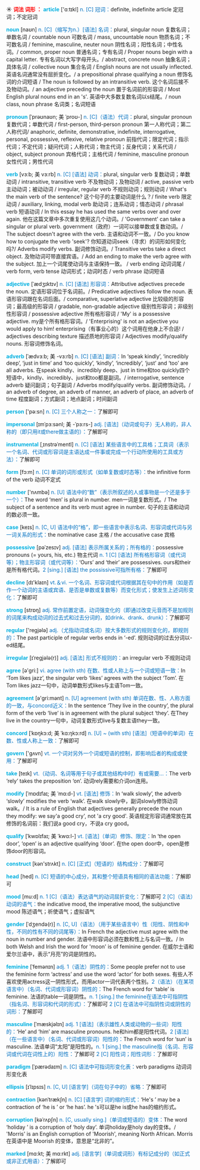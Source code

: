☀ <font color="red">**词法 词形 ：**</font>
<font color="sky blue">**article**</font> ['ɑːtɪkl] 
<font color="#0070c0">n. [C] 冠词：</font>definite, indefinite article 定冠词；不定冠词
     
<font color="sky blue">**noun**</font> [naʊn]
<font color="#0070c0">n. [C]（缩写为n.）[语法] 名词：</font>plural, singular noun 复数名词；单数名词 / countable noun 可数名词 / mass, uncountable noun 物质名词；不可数名词 / feminine, masculine, neuter noun 阴性名词；阳性名词；中性名词。/ common, proper noun 普通名词；专有名词 / Proper nouns begin with a capital letter. 专有名词以大写字母开头。/ abstract, concrete noun 抽象名词；具体名词 / collective noun 集合名词 / English nouns are not usually inflected. 英语名词通常没有屈折变化。/ a prepositional phrase qualifying a noun 修饰名词的介词短语 / The noun is followed by an intransitive verb. 这个名词后接不及物动词。/ an adjective preceding the noun 置于名词前的形容词 / Most English plural nouns end in an 's'. 英语中大多数复数名词以s结尾。/ noun class, noun phrase 名词类；名词短语

<font color="sky blue">**pronoun**</font> [ˈprəʊnaʊn; 美 ˈproʊ-]
<font color="#0070c0">n. [C]（语法）代词：</font>plural, singular pronoun 复数代词；单数代词 / first-person, third-person pronoun 第一人称代词；第二人称代词/ anaphoric, definite, demonstrative, indefinite, interrogative, personal, possessive, reflexive, relative pronoun 前指代词；限定代词；指示代词；不定代词；疑问代词；人称代词；物主代词；反身代词；关系代词 / object, subject pronoun 宾格代词；主格代词 / feminine, masculine pronoun 女性代词；男性代词
     
<font color="sky blue">**verb**</font> [vɜ:b; 美 vɜ:rb]
<font color="#0070c0">n. [C] [语法] 动词：</font>plural, singular verb 复数动词；单数动词 / intransitive, transitive verb 不及物动词；及物动词 / active, passive verb 主动动词；被动动词 / irregular, regular verb 不规则动词；规则动词 / What's the main verb of the sentence? 这个句子的主要动词是什么？/ finite verb 限定动词 / auxiliary, linking, modal verb 助动词；连系动词；情态动词 / phrasal verb 短语动词 / In this essay he has used the same verbs over and over again. 他在这篇文章中多次重复使用这几个动词。/ 'Government' can take a singular or plural verb. government（政府）一词可以接单数或复数动词。/ The subject doesn't agree with the verb. 主语和动词不一致。/ Do you know how to conjugate the verb 'seek'? 你知道动词seek（寻求）的词形如何变化吗?/ Adverbs modify verbs. 副词修饰动词。/ Transitive verbs take a direct object. 及物动词可带直接宾语。/ Add an ending to make the verb agree with the subject. 加上一个词尾使动词与主语保持一致。 / verb ending 动词词尾 / verb form, verb tense 动词形式；动词时态 / verb phrase 动词短语

<font color="sky blue">**adjective**</font> [ˈædʒɪktɪv]
<font color="#0070c0">n. [C] [语法] 形容词：</font>Attributive adjectives precede the noun. 定语形容词位于名词前。/ Predicative adjectives follow the noun. 表语形容词跟在名词后面。/ comparative, superlative adjective 比较级的形容词；最高级的形容词 / gradable, non-gradable adjective 级别性形容词；非级别性形容词 / possessive adjective 所有格形容词 / 'My' is a possessive adjective. my是个所有格形容词。/ 'Enterprising' is not an adjective you would apply to him! enterprising（有事业心的）这个词用在他身上不合适! / adjectives describing texture 描述质地的形容词 / Adjectives modify/qualify nouns. 形容词修饰名词。
           
<font color="sky blue">**adverb**</font> [ˈædvɜ:b; 美 -vɜ:rb]
<font color="#0070c0">n. [C] [语法] 副词：</font>In ‘speak kindly’, ‘incredibly deep’, ‘just in time’ and ‘too quickly’, ‘kindly’, ‘incredibly’, ‘just’ and ‘too’ are all adverbs. 在speak kindly、incredibly deep、just in time和too quickly四个短语中，kindly、incredibly、just和too都是副词。/ interrogative, sentence adverb 疑问副词；句子副词 / Adverbs modify/qualify verbs. 副词修饰动词。/ an adverb of degree, an adverb of manner, an adverb of place, an adverb of time 程度副词；方式副词；地点副词；时间副词

<font color="sky blue">**person**</font> ['pə:sn] 
<font color="#0070c0">n. [C] 三个人称之一：</font>了解即可
          
<font color="sky blue">**impersonal**</font> [ɪmˈpɜ:sənl; 美 -ˈpɜ:rs-]
<font color="#0070c0">adj. [语法]（动词或句子）无人称的，非人称的（即只用it或there做主语的）：</font>了解即可
     
<font color="sky blue">**instrumental**</font> [ˌɪnstrəˈmentl]
<font color="#0070c0">n. [C] [语法] 某些语言中的工具格；工具词（表示一个名词、代词或形容词是主语达成一件事或完成一个行动所使用的工具或方法）：</font>了解即可

<font color="sky blue">**form**</font> [fɔ:m] 
<font color="#0070c0">n. [C] 单词的词形或形式（如单复数或时态等）：</font>the infinitive form of the verb 动词不定式

<font color="sky blue">**number**</font> ['nʌmbə] 
<font color="#0070c0">n. [U] 语法中的“数”（表示所叙述的人或事物是一个还是多于一个）：</font>The word ‘men’ is plural in number. men一词是复数形式。/ The subject of a sentence and its verb must agree in number. 句子的主语和动词的数必须一致。

<font color="sky blue">**case**</font> [keɪs] 
<font color="#0070c0">n. [C, U] 语法中的“格”，即一些语言中表示名词、形容词或代词与另一词关系的形式：</font>the nominative case 主格 / the accusative case 宾格
           
<font color="sky blue">**possessive**</font> [pəˈzesɪv]
<font color="#0070c0">adj. [语法] 表示所属关系的；所有格的：</font>possessive pronouns (= yours, his, etc.) 物主代词 <font color="#0070c0">n. 1 [C] [语法] 所有格形容词（或代词等）；物主形容词（或代词等）：</font>‘Ours’ and ‘their’ are possessives. ours和their是所有格代词。<font color="#0070c0">2 [sing.] [语法] the possissive可指所有格：</font>了解即可

<font color="sky blue">**decline**</font> [dɪ'klaɪn] 
<font color="#0070c0">vt.＆vi. 一个名词、形容词或代词根据其在句中的作用（如是否作一个动词的主语或宾语、是否是单数或复数等）而变化形式；使发生上述词形变化：</font>了解即可

<font color="sky blue">**strong**</font> [strɒŋ] 
<font color="#0070c0">adj. 常作前置定语，动词强变化的（即通过改变元音而不是加规则的词尾来构成动词的过去式和过去分词的，如drink、drank、drunk）：</font>了解即可

<font color="sky blue">**regular**</font> ['reɡjələ] 
<font color="#0070c0">adj.（尤指动词或名词）按大多数形式的规则变化的，即规则的：</font>The past participle of regular verbs ends in ‘-ed’. 规则动词的过去分词以-ed结尾。
           
<font color="sky blue">**irregular**</font> [ɪˈregjələ(r)]
<font color="#0070c0">adj. [语法] 形式不规则的：</font>an irregular verb 不规则动词

<font color="sky blue">**agree**</font> [ə'ɡri:] 
<font color="#0070c0">vi. agree (with sth) 在数、性或人称上与一个词或短语一致：</font>In ‘Tom likes jazz’, the singular verb ‘likes’ agrees with the subject ‘Tom’. 在Tom likes jazz一句中，动词单数形式likes与主语Tom一致。

<font color="sky blue">**agreement**</font> [ə'ɡri:mənt] 
<font color="#0070c0">n. [U] agreement (with sth) 单词在数、性、人称方面的一致，与concord近义：</font>In the sentence ‘They live in the country’, the plural form of the verb ‘live’ is in agreement with the plural subject ‘they’. 在They live in the country一句中，动词复数形式live与复数主语they一致。
           
<font color="sky blue">**concord**</font> [ˈkɒŋkɔ:d; 美 ˈkɑ:ŋkɔ:rd]
<font color="#0070c0">n. [U] ~ (with sth) [语法]（短语中的单词）在数、性或人称上一致：</font>了解即可

<font color="sky blue">**govern**</font> ['ɡʌvn] 
<font color="#0070c0">vt. 一个词对另外一个词或短语的控制，即影响后者的构成或使用：</font>了解即可

<font color="sky blue">**take**</font> [teɪk] 
<font color="#0070c0">vt.（动词、名词等用于句子或其他结构中时）有或需要…：</font>The verb ‘rely’ takes the preposition ‘on’. 动词rely需要和介词on连用。
           
<font color="sky blue">**modify**</font> [ˈmɒdɪfaɪ; 美 ˈmɑ:d-]
<font color="#0070c0">vt. [语法] 修饰：</font>In ‘walk slowly’, the adverb ‘slowly’ modifies the verb ‘walk’. 在walk slowly中，副词slowly修饰动词walk。/ It is a rule of English that adjectives generally precede the noun they modify: we say'a good cry', not 'a cry good'. 英语规定形容词通常放在其修饰的名词前：我们说a good cry，不说a cry good。
    
<font color="sky blue">**qualify**</font> [ˈkwɒlɪfaɪ; 美 ˈkwɑ:l-]
<font color="#0070c0">vt. [语法]（单词）修饰、限定：</font>In ‘the open door’, ‘open’ is an adjective qualifying ‘door’. 在the open door中，open是修饰door的形容词。

<font color="sky blue">**construct**</font> [kən'strʌkt] 
<font color="#0070c0">n. [C] [正式]（短语的）结构成分：</font>了解即可

<font color="sky blue">**head**</font> [hed] 
<font color="#0070c0">n. [C] 短语的中心成分，其和整个短语具有相同的语法功能：</font>了解即可
           
<font color="sky blue">**mood**</font> [mu:d]
<font color="#0070c0">n. 1 [C]（语法）表达语气的动词屈折变化：</font>了解即可 <font color="#0070c0">2 [C]（语法）动词的语气：</font>the indicative mood, the imperative mood, the subjunctive mood 陈述语气；祈使语气；虚拟语气           
           
<font color="sky blue">**gender**</font> [ˈdʒendə(r)]
<font color="#0070c0">n. [C, U]（语法）（用于某些语言中）性（阳性、阴性和中性，不同的性有不同的词尾等）：</font>In French the adjective must agree with the noun in number and gender. 法语中形容词必须在数和性上与名词一致。/ In both Welsh and Irish the word for 'moon' is of feminine gender. 在威尔士语和爱尔兰语中，表示“月亮”的词是阴性的。           

<font color="sky blue">**feminine**</font> [ˈfemənɪn]
<font color="#0070c0">adj. 1（语法）阴性的：</font>Some people prefer not to use the feminine form ‘actress’ and use the word ‘actor’ for both sexes. 有些人不喜欢使用actress这一阴性形式，而用actor一词代表两个性别。<font color="#0070c0">2（语法）（在某项语言中）（名词、代词或形容词）阴性的：</font>The French word for ‘table’ is feminine. 法语的table一词是阴性。<font color="#0070c0">n. 1 [sing.] the feminine在语法中可指阴性（指名词、形容词和代词的形式）：</font>了解即可 <font color="#0070c0">2 [C] 在语法中可指阴性词或阴性的词形：</font>了解即可
           
<font color="sky blue">**masculine**</font> [ˈmæskjəlɪn]
<font color="#0070c0">adj. 1 [语法]（表示雄性人类或动物的一些词）阳性的：</font>‘He’ and ‘him’ are masculine pronouns. he和him都是阳性代词。<font color="#0070c0">2 [语法]（在一些语言中）（名词、代词或形容词）阳性的：</font>The French word for ‘sun’ is masculine. 法语单词“太阳”是阳性的。<font color="#0070c0">n. 1 [sing.] the masculine指（名词、形容词或代词在词性上的）阳性：</font>了解即可 <font color="#0070c0">2 [C] 阳性词；阳性词形：</font>了解即可

<font color="sky blue">**paradigm**</font> [ˈpærədaɪm]
<font color="#0070c0">n. [C] 语法中可指词形变化表：</font>verb paradigms 动词词形变化表

<font color="sky blue">**ellipsis**</font> [ɪˈlɪpsɪs]
<font color="#0070c0">n. [C, U] [语言学]（词在句子中的）省略：</font>了解即可
           
<font color="sky blue">**contraction**</font> [kənˈtrækʃn]
<font color="#0070c0">n. [C] [语言学] 词的缩约形式：</font>‘He's ’ may be a contraction of ‘he is ’ or ‘he has’. he 's可以是he is或he has的缩约形式。
                      
<font color="sky blue">**corruption**</font> [kəˈrʌpʃn]
<font color="#0070c0">n. [C, usually sing.]（单词或短语的）变体：</font>The word ‘holiday ’ is a corruption of ‘holy day’. 单词holiday是holy day的变体。/ 'Morris' is an English corruption of 'Moorish', meaning North African. Morris 在英语中是 Moorish 的变体，意思是“北非的”。

<font color="sky blue">**marked**</font> [mɑ:kt; 美 mɑ:rkt]
<font color="#0070c0">adj. [语言学]（单词或词形）有标记成分的（如正式或非正式用语）：</font>了解即可


